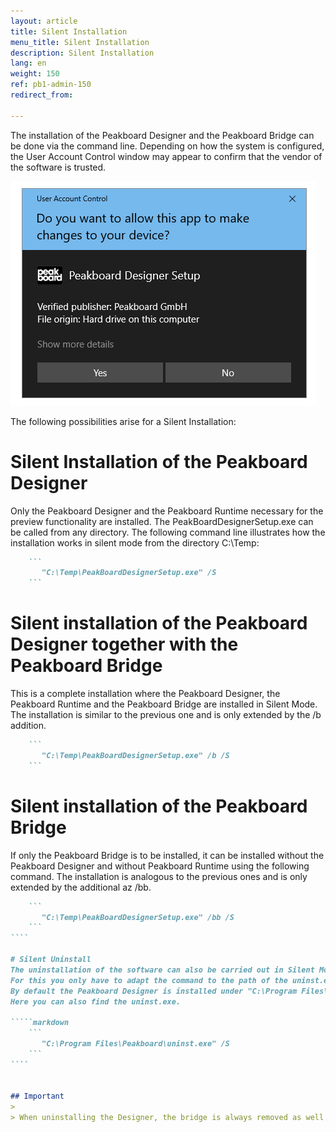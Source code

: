 ```yaml
---
layout: article
title: Silent Installation
menu_title: Silent Installation
description: Silent Installation
lang: en
weight: 150
ref: pb1-admin-150
redirect_from:

---
```


The installation of the Peakboard Designer and the Peakboard Bridge can be done via the command line.
Depending on how the system is configured, the User Account Control window may appear to confirm that the vendor of the software is trusted.

![Windows User Account Control Window](/assets/images/admin/install-silent/usercontrol.png)

The following possibilities arise for a Silent Installation:

# Silent Installation of the Peakboard Designer
Only the Peakboard Designer and the Peakboard Runtime necessary for the preview functionality are installed. 
The PeakBoardDesignerSetup.exe can be called from any directory. 
The following command line illustrates how the installation works in silent mode from the directory C:\Temp:

````markdown
    ```
       "C:\Temp\PeakBoardDesignerSetup.exe" /S
    ```
````

# Silent installation of the Peakboard Designer together with the Peakboard Bridge
This is a complete installation where the Peakboard Designer, the Peakboard Runtime and the Peakboard Bridge are installed in Silent Mode.
The installation is similar to the previous one and is only extended by the /b addition.

````markdown
    ```
       "C:\Temp\PeakBoardDesignerSetup.exe" /b /S
    ```
````

# Silent installation of the Peakboard Bridge
If only the Peakboard Bridge is to be installed, it can be installed without the Peakboard Designer and without Peakboard Runtime using the following command.
The installation is analogous to the previous ones and is only extended by the additional az /bb.

`````markdown
    ```
       "C:\Temp\PeakBoardDesignerSetup.exe" /bb /S
    ```
````
	
# Silent Uninstall
The uninstallation of the software can also be carried out in Silent Mode in the same way as the installation.
For this you only have to adapt the command to the path of the uninst.exe.
By default the Peakboard Designer is installed under "C:\Program Files\Peakboard". 
Here you can also find the uninst.exe.

`````markdown
    ```
       "C:\Program Files\Peakboard\uninst.exe" /S
    ```
````


## Important
>
> When uninstalling the Designer, the bridge is always removed as well!
